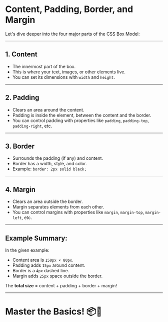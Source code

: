 # Content, Padding, Border, and Margin

Let's dive deeper into the four major parts of the CSS Box Model:

---

## 1. Content

- The innermost part of the box.
- This is where your text, images, or other elements live.
- You can set its dimensions with `width` and `height`.

---

## 2. Padding

- Clears an area around the content.
- Padding is inside the element, between the content and the border.
- You can control padding with properties like `padding`, `padding-top`, `padding-right`, etc.

---

## 3. Border

- Surrounds the padding (if any) and content.
- Border has a width, style, and color.
- Example: `border: 2px solid black;`

---

## 4. Margin

- Clears an area outside the border.
- Margin separates elements from each other.
- You can control margins with properties like `margin`, `margin-top`, `margin-left`, etc.

---

## Example Summary:

In the given example:

- Content area is `150px × 80px`.
- Padding adds `15px` around content.
- Border is a `4px` dashed line.
- Margin adds `25px` space outside the border.

The **total size** = content + padding + border + margin!

---

# Master the Basics! 📦🚀
